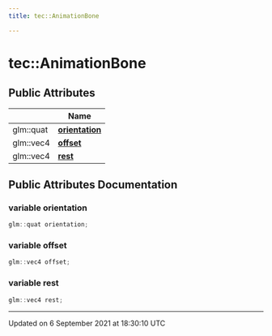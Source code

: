 ```yaml
---
title: tec::AnimationBone

---
```


# tec::AnimationBone





## Public Attributes

|                | Name           |
| -------------- | -------------- |
| glm::quat | **[orientation](/engine/Classes/structtec_1_1_animation_bone/#variable-orientation)**  |
| glm::vec4 | **[offset](/engine/Classes/structtec_1_1_animation_bone/#variable-offset)**  |
| glm::vec4 | **[rest](/engine/Classes/structtec_1_1_animation_bone/#variable-rest)**  |

## Public Attributes Documentation

### variable orientation

```cpp
glm::quat orientation;
```


### variable offset

```cpp
glm::vec4 offset;
```


### variable rest

```cpp
glm::vec4 rest;
```


-------------------------------

Updated on  6 September 2021 at 18:30:10 UTC
